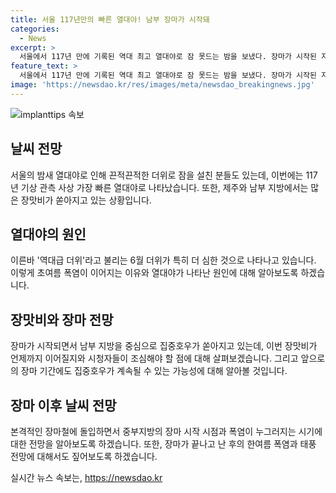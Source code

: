 ```yaml
---
title: 서울 117년만의 빠른 열대야! 남부 장마가 시작돼
categories:
  - News
excerpt: >
  서울에서 117년 만에 기록된 역대 최고 열대야로 잠 못드는 밤을 보냈다. 장마가 시작된 지역에서는 강력한 호우가 쏟아지고 있다. TV 기상전문기자 김동혁이 이번 폭염과 장마 상황 및 전망에 대해 자세히 설명할 예정이다. 열대야로 잠 못자고 끈적끈적한 더위에 시달렸던 서울에서의 이례적인 현상에 대해 궁금증이 생길 것이다.
feature_text: >
  서울에서 117년 만에 기록된 역대 최고 열대야로 잠 못드는 밤을 보냈다. 장마가 시작된 지역에서는 강력한 호우가 쏟아지고 있다. TV 기상전문기자 김동혁이 이번 폭염과 장마 상황 및 전망에 대해 자세히 설명할 예정이다. 열대야로 잠 못자고 끈적끈적한 더위에 시달렸던 서울에서의 이례적인 현상에 대해 궁금증이 생길 것이다.
image: 'https://newsdao.kr/res/images/meta/newsdao_breakingnews.jpg'
---
```


<p><img src="https://newsdao.kr/res/images/meta/newsdao_breakingnews.jpg" alt="implanttips 속보" /></p>

<h2 data-ke-size="size26">날씨 전망</h2>

<p>서울의 밤새 열대야로 인해 끈적끈적한 더위로 잠을 설친 분들도 있는데, 이번에는 117년 기상 관측 사상 가장 빠른 열대야로 나타났습니다. 또한, 제주와 남부 지방에서는 많은 장맛비가 쏟아지고 있는 상황입니다.</p>

<h2 data-ke-size="size26">열대야의 원인</h2>

<p>이른바 '역대급 더위'라고 불리는 6월 더위가 특히 더 심한 것으로 나타나고 있습니다. 이렇게 초여름 폭염이 이어지는 이유와 열대야가 나타난 원인에 대해 알아보도록 하겠습니다.</p>

<h2 data-ke-size="size26">장맛비와 장마 전망</h2>

<p>장마가 시작되면서 남부 지방을 중심으로 집중호우가 쏟아지고 있는데, 이번 장맛비가 언제까지 이어질지와 시청자들이 조심해야 할 점에 대해 살펴보겠습니다. 그리고 앞으로의 장마 기간에도 집중호우가 계속될 수 있는 가능성에 대해 알아볼 것입니다.</p>

<h2 data-ke-size="size26">장마 이후 날씨 전망</h2>

<p>본격적인 장마철에 돌입하면서 중부지방의 장마 시작 시점과 폭염이 누그러지는 시기에 대한 전망을 알아보도록 하겠습니다. 또한, 장마가 끝나고 난 후의 한여름 폭염과 태풍 전망에 대해서도 짚어보도록 하겠습니다.</p>
실시간 뉴스 속보는, <a href="https://newsdao.kr" rel="dofollow">https://newsdao.kr</a>


